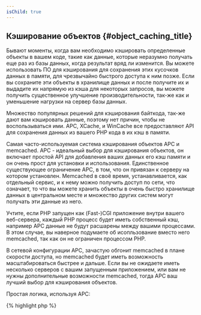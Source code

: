 ```yaml
---
isChild: true
---
```


## Кэширование объектов {#object_caching_title}

Бывают моменты, когда вам необходимо кэшировать определенные объекты в вашем коде, такие как данные, которые неразумно
получать еще раз из базы данных, когда результат вряд ли изменится. Вы можете использовать ПО для кэширования для 
сохранения этих кусочков данных в памяти, для чрезвычайно быстрого доступа к ним позже. Если вы сохраните эти объекты
в хранилище данных и после получите их и выдадите их напрямую из кэша для некоторых запросов, вы можете получить
существенное улучшение производительности, так-же как и уменьшение нагрузки на сервер базы данных.

Множество популярных решений для кэширования байткода, так-же дают вам кэшировать данные, поэтому нет причин, чтобы
не воспользываться ими. APC, XCache, и WinCache все предоставляют API для сохранения данных из вашего PHP кода в
их кэш в памяти.

Самая часто-используемая система кэширования объектов APC и memcached. APC - идеальный выбор для кэширования объектов,
он включает простой API для добавления ваших данных его кэш памяти и он очень прост для установки и использования.
Единственное существующее ограничение APC, в том, что он привязан к серверу на котором установлен. Memcached в своё
время, устанавливается, как отдельный сервис, и к нему можно получить доступ по сети, что означает, то что вы можете
хранить объекты в очень быстро хранилище данных в центральном месте и множество других систем могут получать эти
данные из него.

Учтите, если PHP запущен как (Fast-)CGI приложение внутри вашего веб-сервера, каждый PHP процесс будет иметь 
собственный кэш, например APC данные не будут расшарены между вашими процессами. В этом случае, вы наверное
подумаете об исопльзование вместо него memcached, так как он не ограничен процессом PHP.

В сетевой конфигурации APC, зачастую обгонит memcached в плане скорости доступа, но memcached будет иметь возможность
масштабироваться быстрее и дальше. Если вы не ожидаете иметь несколько серверов с вашим запущенным приложением, или
вам не нужны дополнительные возможности memcached, тогда APC ваш лучший выбор для кэширования объектов.

Простая логика, используя APC:

{% highlight php %}
<?php
// проверяем есть ли данные сохраненный как 'expensive_data' в кэше
$data = apc_fetch('expensive_data');
if ($data === false) {
    // данных нет в кэше; сохраняем результат вызова функции для дальнейшего использования
    apc_add('expensive_data', $data = get_expensive_data());
}

print_r($data);
{% endhighlight %}

Подробнее о популярных системах кэширования объектов:

* [Функции APC](http://php.net/manual/ru/ref.apc.php)
* [Memcached](http://memcached.org/)
* [Redis](http://redis.io/)
* [XCache API](http://xcache.lighttpd.net/wiki/XcacheApi)
* [Функции WinCache](http://www.php.net/manual/ru/ref.wincache.php)
